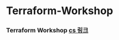 # Terraform-Workshop

### Terraform Workshop [cs 링크](https://github.com/EstebanHan/Terraform-Workshop/tree/main/DOCSS)
